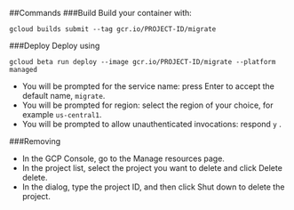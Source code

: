##Commands
###Build
Build your container with:
```
gcloud builds submit --tag gcr.io/PROJECT-ID/migrate
```

###Deploy
Deploy using
``` 
gcloud beta run deploy --image gcr.io/PROJECT-ID/migrate --platform managed
```
- You will be prompted for the service name: press Enter to accept the default name, `migrate`.
- You will be prompted for region: select the region of your choice, for example `us-central1`.
- You will be prompted to allow unauthenticated invocations: respond `y` .

###Removing
- In the GCP Console, go to the Manage resources page.
- In the project list, select the project you want to delete and click Delete delete.
- In the dialog, type the project ID, and then click Shut down to delete the project.

